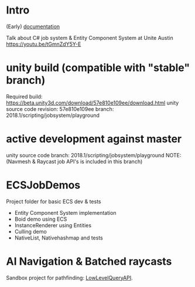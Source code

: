 # Intro

(Early) [documentation](Documentation/index.md)

Talk about C# job system & Entity Component System at Unite Austin
https://youtu.be/tGmnZdY5Y-E

# unity build (compatible with "stable" branch)
Required build: https://beta.unity3d.com/download/57e810e109ee/download.html
unity source code revision: 57e810e109ee branch: 2018.1/scripting/jobsystem/playground

# active development against master
unity source code branch: 2018.1/scripting/jobsystem/playground
NOTE: (Navmesh & Raycast job API's is included in this branch)

# ECSJobDemos
Project folder for basic ECS dev & tests
* Entity Component System implementation
* Boid demo using ECS
* InstanceRenderer using Entities
* Culling demo
* NativeList, Nativehashmap and tests

# AI Navigation & Batched raycasts
Sandbox project for pathfinding: [LowLevelQueryAPI](UnstablePrototypes/LowLevelQueryAPI).
<!--stackedit_data:
eyJoaXN0b3J5IjpbMjQ5NjkxMjUzLDE4MjYzOTE4MzcsMjQ5Nj
kxMjUzLDE4MjYzOTE4MzddfQ==
-->
